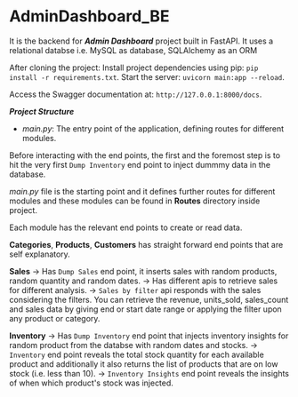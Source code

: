 # AdminDashboard_BE

It is the backend for ***Admin Dashboard*** project built in FastAPI.
It uses a relational databse i.e. MySQL as database, SQLAlchemy as an ORM

After cloning the project:
Install project dependencies using pip: `pip install -r requirements.txt`.
Start the server: `uvicorn main:app --reload`.

Access the Swagger documentation at: `http://127.0.0.1:8000/docs`.

***Project Structure***

+ *main.py*: The entry point of the application, defining routes for different modules.

Before interacting with the end points, the first and the foremost step is to hit the very first `Dump Inventory` end point to inject dummmy data in the database.

*main.py* file is the starting point and it defines further routes for different modules and these modules can be found in **Routes** directory inside project.

Each module has the relevant end points to create or read data.

**Categories**, **Products**, **Customers** has straight forward end points that are self explanatory.

**Sales** 
-> Has `Dump Sales` end point, it inserts sales with random products, random quantity and random dates.
-> Has different apis to retrieve sales for different analysis. 
-> `Sales by filter` api responds with the sales considering the filters. You can retrieve the revenue, units_sold, sales_count and sales data by giving end or start date range or applying the filter upon any product or category.

**Inventory**
-> Has `Dump Inventory` end point that injects inventory insights for random product from the databse with random dates and stocks.
-> `Inventory` end point reveals the total stock quantity for each available product and additionally it also returns the list of products that are on low stock (i.e. less than 10).
-> `Inventory Insights` end point reveals the insights of when which product's stock was injected.








